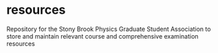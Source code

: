 # resources
Repository for the Stony Brook Physics Graduate Student Association to store and maintain relevant course and comprehensive examination resources
